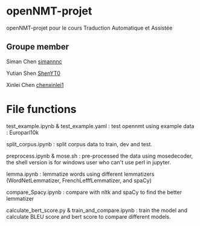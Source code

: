 # openNMT-projet
openNMT-projet pour le cours Traduction Automatique et Assistée

## Groupe member
Siman Chen [simannnc](https://github.com/simannnc)

Yutian Shen [ShenYT0](https://github.com/ShenYT0)

Xinlei Chen [chenxinlei1](https://github.com/chenxinlei1)

# File functions

test_example.ipynb & test_example.yaml : test opennmt using example data : Europarl10k

split_corpus.ipynb :  split corpus data to train, dev and test.

preprocess.ipynb & mose.sh : pre-processed the data using mosedecoder, the shell version is for windows user who can't use perl in jupyter.

lemma.ipynb : lemmatize words using different lemmatizers (WordNetLemmatizer, FrenchLefffLemmatizer, and spaCy)

compare_Spacy.ipynb : compare with nltk and spaCy to find the better lemmatizer

calculate_bert_score.py & train_and_compare.ipynb : train the model and calculate BLEU score and bert score to compare different models.